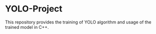 # YOLO-Project
This repository provides the training of YOLO algorithm and usage of the trained model in C++.
